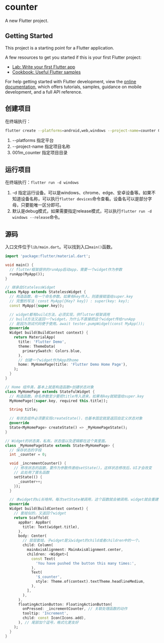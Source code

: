 # counter

A new Flutter project.

## Getting Started

This project is a starting point for a Flutter application.

A few resources to get you started if this is your first Flutter project:

- [Lab: Write your first Flutter app](https://docs.flutter.dev/get-started/codelab)
- [Cookbook: Useful Flutter samples](https://docs.flutter.dev/cookbook)

For help getting started with Flutter development, view the
[online documentation](https://docs.flutter.dev/), which offers tutorials,
samples, guidance on mobile development, and a full API reference.

## 创建项目

在终端执行：
```sh
flutter create --platforms=android,web,windows --project-name=counter 001m_counter
```
1. --platforms 指定平台
2. --project-name 指定项目名称
3. 001m_counter 指定项目目录

## 运行项目

在终端执行：`flutter run -d windows`

1. -d 指定运行设备。可以是windows、chrome、edge、安卓设备等。如果不知道设备名称，可以执行`flutter devices`命令查看。设备名可以是部分字母，只要能唯一区分即可。
2. 默认是debug模式，如果需要指定release模式，可以执行`flutter run -d windows --release`命令。

## 源码

入口文件位于`lib/main.dart`。可以找到入口`main()`函数。

```dart
import 'package:flutter/material.dart';

void main() {
  // flutter框架提供的runApp启动app，需要一个widget作为参数
  runApp(MyApp());
}

// 继承自StatelessWidget
class MyApp extends StatelessWidget {
  // 构造函数，有一个命名参数。如果有key传入，则直接赋值给super.key
  // 完整的写法：const MyApp({Key? key}) : super(key: key);
  const MyApp({super.key});

  // widget都有build方法，必须实现，供flutter框架调用
  // build方法又返回一个widget。为什么不直接把这个widget传给runApp
  // 是因为测试代码便于使用。await tester.pumpWidget(const MyApp());
  @override
  Widget build(BuildContext context) {
    return MaterialApp(
      title: 'Flutter Demo',
      theme: ThemeData(
        primarySwatch: Colors.blue,
      ),
      // 创建一个widget作为App的home
      home: MyHomePage(title: 'Flutter Demo Home Page'),
    );
  }
}

// Home 组件类，基本上就是构造函数+创建状态对象
class MyHomePage extends StatefulWidget {
  // 构造函数。命名参数至少要把title传入进来，如果有key就赋值给super.key
  MyHomePage({super.key, required this.title});

  String title;

  // 有状态组件必须要实现createState()，也基本固定就是返回自定义状态对象
  @override
  State<MyHomePage> createState() => _MyHomePageState();
}

// Widget的状态类，私有。状态值以及逻辑都在这个类里面。
class _MyHomePageState extends State<MyHomePage> {
  // 保存状态的字段
  int _counter = 0;

  void _incrementCounter() {
    // 修改状态的函数，要作为参数传递给setState()。这样状态修改后，UI才会改变
    // 此处用了匿名函数
    setState(() {
      _counter++;
    });
  }

  // 本widget的ui长啥样。每次setState被调用，这个函数就会被调用。widget就会重建，新的值就生效了。
  @override
  Widget build(BuildContext context) {
    // 套娃似的，又返回个widget
    return Scaffold(
      appBar: AppBar(
        title: Text(widget.title),
      ),
      body: Center(
        // 层层套娃。子widget是父widget的child或者children中的一个。
        child: Column(
          mainAxisAlignment: MainAxisAlignment.center,
          children: <Widget>[
            const Text(
              'You have pushed the button this many times:',
            ),
            Text(
              '$_counter',
              style: Theme.of(context).textTheme.headlineMedium,
            ),
          ],
        ),
      ),
      floatingActionButton: FloatingActionButton(
        onPressed: _incrementCounter, // 关联处理函数的动作
        tooltip: 'Increment',
        child: const Icon(Icons.add),
      ), // 尾部加个逗号，格式化更友好
    );
  }
}

```
